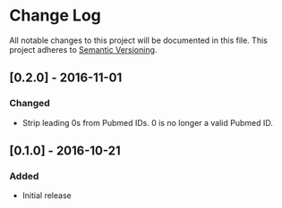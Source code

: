 # Change Log
All notable changes to this project will be documented in this file. This
project adheres to [Semantic Versioning](http://semver.org/).

## [0.2.0] - 2016-11-01
### Changed
- Strip leading 0s from Pubmed IDs. 0 is no longer a valid Pubmed ID.

## [0.1.0] - 2016-10-21
### Added
- Initial release
